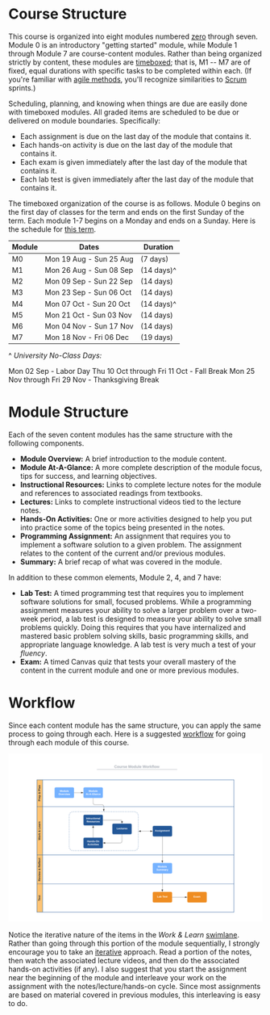 # Course Structure

This course is organized into eight modules numbered
[zero](https://www.cs.utexas.edu/users/EWD/transcriptions/EWD08xx/EWD831.html)
through seven. Module 0 is an introductory "getting started" module, while
Module 1 through Module 7 are course-content modules. Rather than being
organized strictly by content, these modules are
[timeboxed](https://en.wikipedia.org/wiki/Timeboxing); that is, M1 -- M7 are of
fixed, equal durations with specific tasks to be completed within each. (If
you're familiar with [agile
methods](https://en.wikipedia.org/wiki/Agile_software_development), you'll
recognize similarities to
[Scrum](https://en.wikipedia.org/wiki/Scrum_(software_development)) sprints.)

Scheduling, planning, and knowing when things are due are easily done with
timeboxed modules. All graded items are scheduled to be due or delivered on
module boundaries. Specifically:

- Each assignment is due on the last day of the module that contains it.
- Each hands-on activity is due on the last day of the module that contains it.
- Each exam is given immediately after the last day of the module that contains
  it.
- Each lab test is given immediately after the last day of the module that
  contains it.

The timeboxed organization of the course is as follows. Module 0 begins on the
first day of classes for the term and ends on the first Sunday of the term.
Each module 1-7 begins on a Monday and ends on a Sunday. Here is the schedule
for [this term](http://www.auburn.edu/main/auweb_calendar.php).

Module | Dates                   | Duration 
------ | ----------------------- | --------   
M0     | Mon 19 Aug - Sun 25 Aug | (7 days)  
M1     | Mon 26 Aug - Sun 08 Sep | (14 days)^  
M2     | Mon 09 Sep - Sun 22 Sep | (14 days)  
M3     | Mon 23 Sep - Sun 06 Oct | (14 days)  
M4     | Mon 07 Oct - Sun 20 Oct | (14 days)^  
M5     | Mon 21 Oct - Sun 03 Nov | (14 days)  
M6     | Mon 04 Nov - Sun 17 Nov | (14 days)  
M7     | Mon 18 Nov - Fri 06 Dec | (19 days)   

^ *University No-Class Days:*  

Mon 02 Sep - Labor Day
Thu 10 Oct through Fri 11 Oct - Fall Break
Mon 25 Nov through Fri 29 Nov - Thanksgiving Break

# Module Structure

Each of the seven content modules has the same structure with the following
components.

- **Module Overview:** A brief introduction to the module content.
- **Module At-A-Glance:** A more complete description of the module focus, tips
  for success, and learning objectives.
- **Instructional Resources:** Links to complete lecture notes for the module
  and references to associated readings from textbooks.
- **Lectures:** Links to complete instructional videos tied to the lecture
  notes.
- **Hands-On Activities:** One or more activities designed to help you put into
  practice some of the topics being presented in the notes.
- **Programming Assignment:** An assignment that requires you to implement a
  software solution to a given problem. The assignment relates to the content of
  the current and/or previous modules.
- **Summary:** A brief recap of what was covered in the module.

In addition to these common elements, Module 2, 4, and 7 have:

- **Lab Test:** A timed programming test that requires you to implement software
  solutions for small, focused problems. While a programming assignment measures
  your ability to solve a larger problem over a two-week period, a lab test is
  designed to measure your ability to solve small problems quickly. Doing this
  requires that you have internalized and mastered basic problem solving skills,
  basic programming skills, and appropriate language knowledge. A lab test is
  very much a test of your *fluency*.
- **Exam:** A timed Canvas quiz that tests your overall mastery of the content
  in the current module and one or more previous modules.


# Workflow

Since each content module has the same structure, you can apply the same process
to going through each. Here is a suggested
[workflow](https://en.wikipedia.org/wiki/Workflow) for going through each module
of this course.

![worflow](img/workflow.png)

Notice the iterative nature of the items in the *Work & Learn*
[swimlane](https://en.wikipedia.org/wiki/Swim_lane). Rather than going through
this portion of the module sequentially, I strongly encourage you to take an
[iterative](https://en.wikipedia.org/wiki/Iteration) approach. Read a portion of
the notes, then watch the associated lecture videos, and then do the associated
hands-on activities (if any). I also suggest that you start the assignment near
the beginning of the module and interleave your work on the assignment with the
notes/lecture/hands-on cycle. Since most assignments are based on material
covered in previous modules, this interleaving is easy to do.

